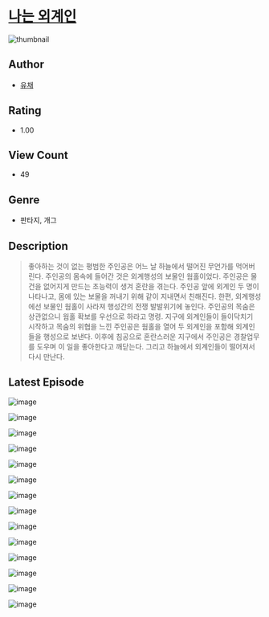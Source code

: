 # [나는 외계인](https://comic.naver.com/bestChallenge/list?titleId=810550)
![thumbnail](https://image-comic.pstatic.net/user_contents_data/challenge_comic/2023/05/23/upload_7149800005203015991_480x623.jpeg)

## Author
- [유채](https://comic.naver.com/artistTitle?id=366963)

## Rating
- 1.00

## View Count
- 49

## Genre
- 판타지, 개그

## Description
> 좋아하는 것이 없는 평범한 주인공은 어느 날 하늘에서 떨어진 무언가를 먹어버린다. 주인공의 몸속에 들어간 것은 외계행성의 보물인 웜홀이었다. 주인공은 물건을 없어지게 만드는 초능력이 생겨 혼란을 겪는다. 주인공 앞에 외계인 두 명이 나타나고, 몸에 있는 보물을 꺼내기 위해 같이 지내면서 친해진다. 한편, 외계행성에선 보물인 웜홀이 사라져 행성간의 전쟁 발발위기에 놓인다. 주인공의 목숨은 상관없으니 웜홀 확보를 우선으로 하라고 명령. 지구에 외계인들이 들이닥치기 시작하고 목숨의 위협을 느낀 주인공은 웜홀을 열어 두 외계인을 포함해 외계인들을 행성으로 보낸다. 이후에 침공으로 혼란스러운 지구에서 주인공은 경찰업무를 도우며 이 일을 좋아한다고 깨닫는다. 그리고 하늘에서 외계인들이 떨어져서 다시 만난다.


## Latest Episode
![image](https://image-comic.pstatic.net/user_contents_data/challenge_comic/2023/05/23/366963/upload_3703704245518088290.jpeg)

![image](https://image-comic.pstatic.net/user_contents_data/challenge_comic/2023/05/23/366963/upload_7149240346019575137.jpeg)

![image](https://image-comic.pstatic.net/user_contents_data/challenge_comic/2023/05/23/366963/upload_7220226095837503794.jpeg)

![image](https://image-comic.pstatic.net/user_contents_data/challenge_comic/2023/05/23/366963/upload_7089850417843024741.jpeg)

![image](https://image-comic.pstatic.net/user_contents_data/challenge_comic/2023/05/23/366963/upload_7017561918582173797.jpeg)

![image](https://image-comic.pstatic.net/user_contents_data/challenge_comic/2023/05/23/366963/upload_3834028267135120228.jpeg)

![image](https://image-comic.pstatic.net/user_contents_data/challenge_comic/2023/05/23/366963/upload_7075824829281547873.jpeg)

![image](https://image-comic.pstatic.net/user_contents_data/challenge_comic/2023/05/23/366963/upload_3835205831908275302.jpeg)

![image](https://image-comic.pstatic.net/user_contents_data/challenge_comic/2023/05/23/366963/upload_3919927423938998325.jpeg)

![image](https://image-comic.pstatic.net/user_contents_data/challenge_comic/2023/05/23/366963/upload_7089568728993849699.jpeg)

![image](https://image-comic.pstatic.net/user_contents_data/challenge_comic/2023/05/23/366963/upload_3472900077523448164.jpeg)

![image](https://image-comic.pstatic.net/user_contents_data/challenge_comic/2023/05/23/366963/upload_7233171750739403828.jpeg)

![image](https://image-comic.pstatic.net/user_contents_data/challenge_comic/2023/05/23/366963/upload_7291948154111603510.jpeg)

![image](https://image-comic.pstatic.net/user_contents_data/challenge_comic/2023/05/23/366963/upload_3487300381281892706.jpeg)
